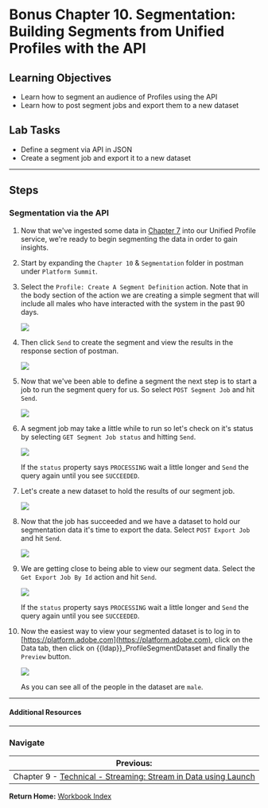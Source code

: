 # Bonus Chapter 10. Segmentation: Building Segments from Unified Profiles with the API

## Learning Objectives

- Learn how to segment an audience of Profiles using the API
- Learn how to post segment jobs and export them to a new dataset

## Lab Tasks

- Define a segment via API in JSON
- Create a segment job and export it to a new dataset

---

## Steps

### Segmentation via the API

1.  Now that we've ingested some data in [Chapter 7](/chapters/chapter-7.md) into our Unified Profile service, we're ready to begin segmenting the data in order to gain insights.
1.  Start by expanding the `Chapter 10` & `Segmentation` folder in postman under `Platform Summit`.
1.  Select the `Profile: Create A Segment Definition` action. Note that in the body section of the action we are creating a simple segment that will include all males who have interacted with the system in the past 90 days.

    ![](../images/chapter-5/create_segment.png)

1.  Then click `Send` to create the segment and view the results in the response section of postman.

    ![](../images/chapter-5/create_segment_result.png)

1.  Now that we've been able to define a segment the next step is to start a job to run the segment query for us. So select `POST Segment Job` and hit `Send`.

    ![](../images/chapter-5/create_segment_job.png)

1.  A segment job may take a little while to run so let's check on it's status by selecting `GET Segment Job status` and hitting `Send`.

    ![](../images/chapter-5/create_segment_job_status.png)

    If the `status` property says `PROCESSING` wait a little longer and `Send` the query again until you see `SUCCEEDED`.

1.  Let's create a new dataset to hold the results of our segment job.

    ![](../images/chapter-5/create_segment_dataset.png)

1.  Now that the job has succeeded and we have a dataset to hold our segmentation data it's time to export the data. Select `POST Export Job` and hit `Send`.

    ![](../images/chapter-5/create_segment_export.png)

1.  We are getting close to being able to view our segment data. Select the `Get Export Job By Id` action and hit `Send`.

    ![](../images/chapter-5/create_segment_export_success.png)

    If the `status` property says `PROCESSING` wait a little longer and `Send` the query again until you see `SUCCEEDED`.

1.  Now the easiest way to view your segmented dataset is to log in to [https://platform.adobe.com](https://platform.adobe.com), click on the Data tab, then click on {{ldap}}\_ProfileSegmentDataset and finally the `Preview` button.

    ![](../images/chapter-5/create_segment_final.png)

    As you can see all of the people in the dataset are `male`.

---



#### Additional Resources

---

### Navigate

|**Previous:**|
|---|
|Chapter 9 - [Technical - Streaming: Stream in Data using Launch](chapter-9.md)|

**Return Home:** [Workbook Index](../README.md)
